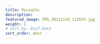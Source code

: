 ```yaml
---
title: Początki
description:
featured_image: IMG_20211110_113935.jpg
weight: 1
# sort_by: Exif.Date
sort_order: desc
---
```

